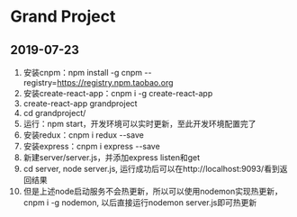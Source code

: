 # Grand Project

## 2019-07-23
1. 安装cnpm：npm install -g cnpm --registry=https://registry.npm.taobao.org
2. 安装create-react-app：cnpm i -g create-react-app
3. create-react-app grandproject
4. cd grandproject/
5. 运行：npm start，开发环境可以实时更新，至此开发环境配置完了
6. 安装redux：cnpm i redux --save
7. 安装express：cnpm i express --save
8. 新建server/server.js，并添加express listen和get
9. cd server, node server.js, 运行成功后可以在http://localhost:9093/看到返回结果
10. 但是上述node启动服务不会热更新，所以可以使用nodemon实现热更新，cnpm i -g nodemon, 以后直接运行nodemon server.js即可热更新